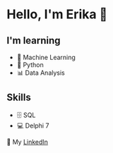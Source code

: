 # **Hello, I'm Erika** :wave:

## I'm learning
* :crystal_ball: Machine Learning
* :snake: Python
* :bar_chart: Data Analysis

## Skills 
* :file_cabinet: SQL
* :computer: Delphi 7

:link: My [LinkedIn](https://www.linkedin.com/in/erikahamaguti/)

<!---
erikahamaguti/erikahamaguti is a ✨ special ✨ repository because its `README.md` (this file) appears on your GitHub profile.
You can click the Preview link to take a look at your changes.
--->
